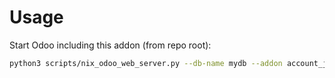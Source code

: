 # Usage

Start Odoo including this addon (from repo root):

```bash
python3 scripts/nix_odoo_web_server.py --db-name mydb --addon account_journal_general_sequence
```
